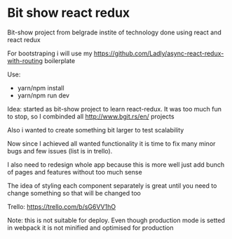 # Bit show react redux

Bit-show project from belgrade instite of technology done using react and react redux

For bootstraping i will use my https://github.com/Ladly/async-react-redux-with-routing boilerplate 

Use:

- yarn/npm install
- yarn/npm run dev

Idea: started as bit-show project to learn react-redux. It was too much fun to stop, so I combinded all http://www.bgit.rs/en/ projects

Also i wanted to create something bit larger to test scalability

Now since I achieved all wanted functionality it is time to fix many minor bugs and few issues (list is in trello). 

I also need to redesign whole app because this is more well just add bunch of pages and features without too much sense

The idea of styling each component separately is great until you need to change something so that will be changed too

Trello: https://trello.com/b/sG6VV1hO

Note: this is not suitable for deploy. Even though production mode is setted in webpack it is not minified and optimised for production 




